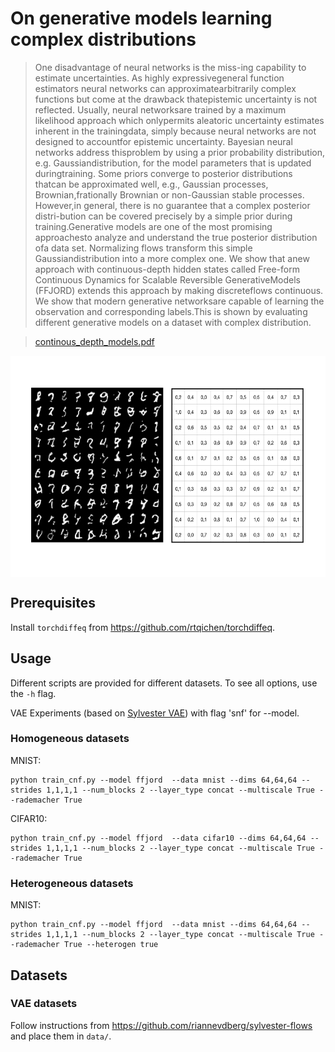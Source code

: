 # On generative models learning complex distributions

> One  disadvantage  of  neural  networks  is  the  miss-ing  capability  to  estimate  uncertainties.  As  highly  expressivegeneral  function  estimators  neural  networks  can  approximatearbitrarily  complex  functions  but  come  at  the  drawback  thatepistemic  uncertainty  is  not  reflected.  Usually,  neural  networksare  trained  by  a  maximum  likelihood  approach  which  onlypermits  aleatoric  uncertainty  estimates  inherent  in  the  trainingdata, simply because neural networks are not designed to accountfor epistemic uncertainty. Bayesian neural networks address thisproblem by using a prior probability distribution, e.g. Gaussiandistribution,  for  the  model  parameters  that  is  updated  duringtraining.  Some  priors  converge  to  posterior  distributions  thatcan  be  approximated  well,  e.g.,  Gaussian  processes,  Brownian,frationally Brownian or non-Gaussian stable processes. However,in general, there is no guarantee that a complex posterior distri-bution can be covered precisely by a simple prior during training.Generative  models  are  one  of  the  most  promising  approachesto  analyze  and  understand  the  true  posterior  distribution  ofa  data  set.  Normalizing  flows  transform  this  simple  Gaussiandistribution  into  a  more  complex  one.  We  show  that  anew  approach  with  continuous-depth  hidden  states  called  Free-form  Continuous  Dynamics  for  Scalable  Reversible  GenerativeModels  (FFJORD)  extends  this  approach  by  making  discreteflows continuous. We show that modern generative networksare capable of learning the observation and corresponding labels.This is shown by evaluating different generative models on a dataset  with  complex  distribution.

>[continous_depth_models.pdf](https://github.com/lukasbahr/cdm/blob/master/assets/cdm.pdf)

<p align="center">
<img align="middle" src="./assets/mnist_samples.png" width="590" height="354" />
</p>

## Prerequisites

Install `torchdiffeq` from https://github.com/rtqichen/torchdiffeq.

## Usage

Different scripts are provided for different datasets. To see all options, use the `-h` flag.

VAE Experiments (based on [Sylvester VAE](https://github.com/riannevdberg/sylvester-flows)) with flag 'snf' for --model.

### Homogeneous datasets

MNIST:
```
python train_cnf.py --model ffjord  --data mnist --dims 64,64,64 --strides 1,1,1,1 --num_blocks 2 --layer_type concat --multiscale True --rademacher True
```

CIFAR10:
```
python train_cnf.py --model ffjord  --data cifar10 --dims 64,64,64 --strides 1,1,1,1 --num_blocks 2 --layer_type concat --multiscale True --rademacher True
```

### Heterogeneous datasets 

MNIST:
```
python train_cnf.py --model ffjord  --data mnist --dims 64,64,64 --strides 1,1,1,1 --num_blocks 2 --layer_type concat --multiscale True --rademacher True --heterogen true
```
## Datasets

### VAE datasets
Follow instructions from https://github.com/riannevdberg/sylvester-flows and place them in `data/`.

